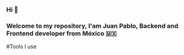 ### Hi 👋
### Welcome to my repository, I'am Juan Pablo, Backend and Frontend developer from México :mexico:

#Tools I use
